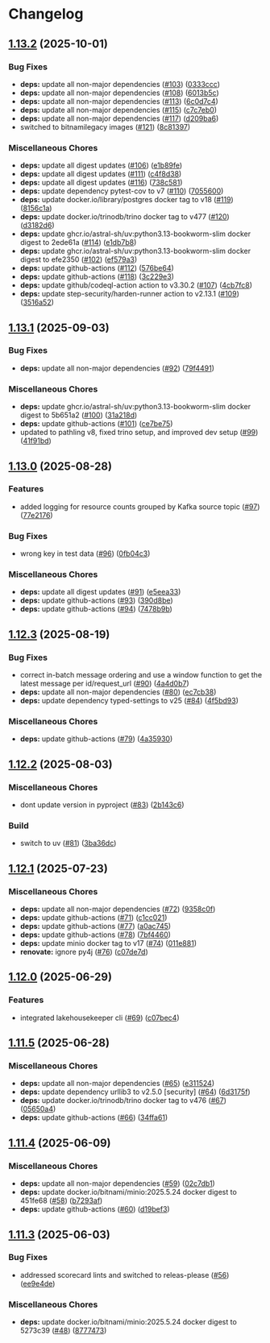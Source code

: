 # Changelog

## [1.13.2](https://github.com/bzkf/fhir-to-lakehouse/compare/v1.13.1...v1.13.2) (2025-10-01)


### Bug Fixes

* **deps:** update all non-major dependencies ([#103](https://github.com/bzkf/fhir-to-lakehouse/issues/103)) ([0333ccc](https://github.com/bzkf/fhir-to-lakehouse/commit/0333ccc6a61839bfcfd70c5dae8b39ba3124fcfd))
* **deps:** update all non-major dependencies ([#108](https://github.com/bzkf/fhir-to-lakehouse/issues/108)) ([6013b5c](https://github.com/bzkf/fhir-to-lakehouse/commit/6013b5cd1ec68ebbae815f3e4596a924ab59ac0d))
* **deps:** update all non-major dependencies ([#113](https://github.com/bzkf/fhir-to-lakehouse/issues/113)) ([6c0d7c4](https://github.com/bzkf/fhir-to-lakehouse/commit/6c0d7c4983c4ad8892d16e1c36da446cacbbf34e))
* **deps:** update all non-major dependencies ([#115](https://github.com/bzkf/fhir-to-lakehouse/issues/115)) ([c7c7eb0](https://github.com/bzkf/fhir-to-lakehouse/commit/c7c7eb059b4719d6c43945f7a50fc64352d40f5f))
* **deps:** update all non-major dependencies ([#117](https://github.com/bzkf/fhir-to-lakehouse/issues/117)) ([d209ba6](https://github.com/bzkf/fhir-to-lakehouse/commit/d209ba6f10eb80993fe932610d6fab8a307eb16e))
* switched to bitnamilegacy images ([#121](https://github.com/bzkf/fhir-to-lakehouse/issues/121)) ([8c81397](https://github.com/bzkf/fhir-to-lakehouse/commit/8c8139767e5d185b76d05bf8dc1e19699aae0db6))


### Miscellaneous Chores

* **deps:** update all digest updates ([#106](https://github.com/bzkf/fhir-to-lakehouse/issues/106)) ([e1b89fe](https://github.com/bzkf/fhir-to-lakehouse/commit/e1b89fe74ab245b886aa9a0e0a9e9e80f4cff0e9))
* **deps:** update all digest updates ([#111](https://github.com/bzkf/fhir-to-lakehouse/issues/111)) ([c4f8d38](https://github.com/bzkf/fhir-to-lakehouse/commit/c4f8d38a147d3117c018f82d4f421bc1b4d2e8e4))
* **deps:** update all digest updates ([#116](https://github.com/bzkf/fhir-to-lakehouse/issues/116)) ([738c581](https://github.com/bzkf/fhir-to-lakehouse/commit/738c581de691538aee5bd3cf2b1427b955ae6116))
* **deps:** update dependency pytest-cov to v7 ([#110](https://github.com/bzkf/fhir-to-lakehouse/issues/110)) ([7055600](https://github.com/bzkf/fhir-to-lakehouse/commit/7055600dd7b3d7cf8a07f783d5fad62fc144d9c2))
* **deps:** update docker.io/library/postgres docker tag to v18 ([#119](https://github.com/bzkf/fhir-to-lakehouse/issues/119)) ([8156c1a](https://github.com/bzkf/fhir-to-lakehouse/commit/8156c1a0373f228a133425bd9231958eb63fd972))
* **deps:** update docker.io/trinodb/trino docker tag to v477 ([#120](https://github.com/bzkf/fhir-to-lakehouse/issues/120)) ([d3182d6](https://github.com/bzkf/fhir-to-lakehouse/commit/d3182d606405c206eb782be790108578a6bc9641))
* **deps:** update ghcr.io/astral-sh/uv:python3.13-bookworm-slim docker digest to 2ede61a ([#114](https://github.com/bzkf/fhir-to-lakehouse/issues/114)) ([e1db7b8](https://github.com/bzkf/fhir-to-lakehouse/commit/e1db7b894ed4933403240e461e23d6143b98e8e5))
* **deps:** update ghcr.io/astral-sh/uv:python3.13-bookworm-slim docker digest to efe2350 ([#102](https://github.com/bzkf/fhir-to-lakehouse/issues/102)) ([ef579a3](https://github.com/bzkf/fhir-to-lakehouse/commit/ef579a31539491abf09a4f9a2cf9cdc4d1a82503))
* **deps:** update github-actions ([#112](https://github.com/bzkf/fhir-to-lakehouse/issues/112)) ([576be64](https://github.com/bzkf/fhir-to-lakehouse/commit/576be6438b20265c8f146e59e15e29e732ef9b40))
* **deps:** update github-actions ([#118](https://github.com/bzkf/fhir-to-lakehouse/issues/118)) ([3c229e3](https://github.com/bzkf/fhir-to-lakehouse/commit/3c229e3dc9b379b2cb539d5a29ee5a91a37d5dbb))
* **deps:** update github/codeql-action action to v3.30.2 ([#107](https://github.com/bzkf/fhir-to-lakehouse/issues/107)) ([4cb7fc8](https://github.com/bzkf/fhir-to-lakehouse/commit/4cb7fc8aff493757046a7632c2bc8a0d83147e13))
* **deps:** update step-security/harden-runner action to v2.13.1 ([#109](https://github.com/bzkf/fhir-to-lakehouse/issues/109)) ([3516a52](https://github.com/bzkf/fhir-to-lakehouse/commit/3516a52b9d164796b0860c3c0f08b580221b89a8))

## [1.13.1](https://github.com/bzkf/fhir-to-lakehouse/compare/v1.13.0...v1.13.1) (2025-09-03)


### Bug Fixes

* **deps:** update all non-major dependencies ([#92](https://github.com/bzkf/fhir-to-lakehouse/issues/92)) ([79f4491](https://github.com/bzkf/fhir-to-lakehouse/commit/79f44911051d3b1e58addc0e55ff5e3832f42ac4))


### Miscellaneous Chores

* **deps:** update ghcr.io/astral-sh/uv:python3.13-bookworm-slim docker digest to 5b651a2 ([#100](https://github.com/bzkf/fhir-to-lakehouse/issues/100)) ([31a218d](https://github.com/bzkf/fhir-to-lakehouse/commit/31a218d0c4abad20d048184de4a2120e09d728d8))
* **deps:** update github-actions ([#101](https://github.com/bzkf/fhir-to-lakehouse/issues/101)) ([ce7be75](https://github.com/bzkf/fhir-to-lakehouse/commit/ce7be759b41b74afcbbb48bdcc570e6ed771dfa0))
* updated to pathling v8, fixed trino setup, and improved dev setup ([#99](https://github.com/bzkf/fhir-to-lakehouse/issues/99)) ([41f91bd](https://github.com/bzkf/fhir-to-lakehouse/commit/41f91bd08def230fb47e01582b9404da426b6f27))

## [1.13.0](https://github.com/bzkf/fhir-to-lakehouse/compare/v1.12.3...v1.13.0) (2025-08-28)


### Features

* added logging for resource counts grouped by Kafka source topic ([#97](https://github.com/bzkf/fhir-to-lakehouse/issues/97)) ([77e2176](https://github.com/bzkf/fhir-to-lakehouse/commit/77e217620c3d66298bb69e293700032914c24cea))


### Bug Fixes

* wrong key in test data ([#96](https://github.com/bzkf/fhir-to-lakehouse/issues/96)) ([0fb04c3](https://github.com/bzkf/fhir-to-lakehouse/commit/0fb04c3b10f28eed55f628363f6912d8a6b0894d))


### Miscellaneous Chores

* **deps:** update all digest updates ([#91](https://github.com/bzkf/fhir-to-lakehouse/issues/91)) ([e5eea33](https://github.com/bzkf/fhir-to-lakehouse/commit/e5eea33504aa809cedeb1098a0b33c4c95415f00))
* **deps:** update github-actions ([#93](https://github.com/bzkf/fhir-to-lakehouse/issues/93)) ([390d8be](https://github.com/bzkf/fhir-to-lakehouse/commit/390d8bed3d64421731cc9f50bd7284b0e2b43d48))
* **deps:** update github-actions ([#94](https://github.com/bzkf/fhir-to-lakehouse/issues/94)) ([7478b9b](https://github.com/bzkf/fhir-to-lakehouse/commit/7478b9b6dae53cbd1b5a755216a68885a14b79c4))

## [1.12.3](https://github.com/bzkf/fhir-to-lakehouse/compare/v1.12.2...v1.12.3) (2025-08-19)


### Bug Fixes

* correct in-batch message ordering and use a window function to get the latest message per id/request_url ([#90](https://github.com/bzkf/fhir-to-lakehouse/issues/90)) ([4a4d0b7](https://github.com/bzkf/fhir-to-lakehouse/commit/4a4d0b7dd3631514b2677cb5cbf2d1e48cf9f63a))
* **deps:** update all non-major dependencies ([#80](https://github.com/bzkf/fhir-to-lakehouse/issues/80)) ([ec7cb38](https://github.com/bzkf/fhir-to-lakehouse/commit/ec7cb3856bd059f09fb65a22adb96955624916d0))
* **deps:** update dependency typed-settings to v25 ([#84](https://github.com/bzkf/fhir-to-lakehouse/issues/84)) ([4f5bd93](https://github.com/bzkf/fhir-to-lakehouse/commit/4f5bd9322b2826b757da8f1012e026892aae4cf2))


### Miscellaneous Chores

* **deps:** update github-actions ([#79](https://github.com/bzkf/fhir-to-lakehouse/issues/79)) ([4a35930](https://github.com/bzkf/fhir-to-lakehouse/commit/4a35930f36a9da44d331848ff1606a3adca4279d))

## [1.12.2](https://github.com/bzkf/fhir-to-lakehouse/compare/v1.12.1...v1.12.2) (2025-08-03)


### Miscellaneous Chores

* dont update version in pyproject ([#83](https://github.com/bzkf/fhir-to-lakehouse/issues/83)) ([2b143c6](https://github.com/bzkf/fhir-to-lakehouse/commit/2b143c6582e65ec8c1021d6120427979f3b02ac0))


### Build

* switch to uv ([#81](https://github.com/bzkf/fhir-to-lakehouse/issues/81)) ([3ba36dc](https://github.com/bzkf/fhir-to-lakehouse/commit/3ba36dc2a6988eb5cbe9784a978ed64a10c87af4))

## [1.12.1](https://github.com/bzkf/fhir-to-lakehouse/compare/v1.12.0...v1.12.1) (2025-07-23)


### Miscellaneous Chores

* **deps:** update all non-major dependencies ([#72](https://github.com/bzkf/fhir-to-lakehouse/issues/72)) ([9358c0f](https://github.com/bzkf/fhir-to-lakehouse/commit/9358c0f89d7e66fc66c59116eae365454df43385))
* **deps:** update github-actions ([#71](https://github.com/bzkf/fhir-to-lakehouse/issues/71)) ([c1cc021](https://github.com/bzkf/fhir-to-lakehouse/commit/c1cc0214a38dc08752891f2d40f1c6de9658b623))
* **deps:** update github-actions ([#77](https://github.com/bzkf/fhir-to-lakehouse/issues/77)) ([a0ac745](https://github.com/bzkf/fhir-to-lakehouse/commit/a0ac745461fb1f60351aef84e2995360ba88c216))
* **deps:** update github-actions ([#78](https://github.com/bzkf/fhir-to-lakehouse/issues/78)) ([7bf4460](https://github.com/bzkf/fhir-to-lakehouse/commit/7bf4460467a1a68c91fea5962698eff59a2a6671))
* **deps:** update minio docker tag to v17 ([#74](https://github.com/bzkf/fhir-to-lakehouse/issues/74)) ([011e881](https://github.com/bzkf/fhir-to-lakehouse/commit/011e8819952ee549b9f26225482d478bbc5790e6))
* **renovate:** ignore py4j ([#76](https://github.com/bzkf/fhir-to-lakehouse/issues/76)) ([c07de7d](https://github.com/bzkf/fhir-to-lakehouse/commit/c07de7d33121cf31a7c341508e4b4c8b58d2364f))

## [1.12.0](https://github.com/bzkf/fhir-to-lakehouse/compare/v1.11.5...v1.12.0) (2025-06-29)


### Features

* integrated lakehousekeeper cli ([#69](https://github.com/bzkf/fhir-to-lakehouse/issues/69)) ([c07bec4](https://github.com/bzkf/fhir-to-lakehouse/commit/c07bec4195c075644cb71bf82061ec41da642942))

## [1.11.5](https://github.com/bzkf/fhir-to-lakehouse/compare/v1.11.4...v1.11.5) (2025-06-28)


### Miscellaneous Chores

* **deps:** update all non-major dependencies ([#65](https://github.com/bzkf/fhir-to-lakehouse/issues/65)) ([e311524](https://github.com/bzkf/fhir-to-lakehouse/commit/e311524f4cc88cdcccea7cb22a46d46648d6c535))
* **deps:** update dependency urllib3 to v2.5.0 [security] ([#64](https://github.com/bzkf/fhir-to-lakehouse/issues/64)) ([6d3175f](https://github.com/bzkf/fhir-to-lakehouse/commit/6d3175f09b7619b5a75e5c781f8ceb550b9b597c))
* **deps:** update docker.io/trinodb/trino docker tag to v476 ([#67](https://github.com/bzkf/fhir-to-lakehouse/issues/67)) ([05650a4](https://github.com/bzkf/fhir-to-lakehouse/commit/05650a4d315ddd2ad81d1e29e2c6bc919ff29788))
* **deps:** update github-actions ([#66](https://github.com/bzkf/fhir-to-lakehouse/issues/66)) ([34ffa61](https://github.com/bzkf/fhir-to-lakehouse/commit/34ffa61bff6813e5fb1665df84e3e678b7a08713))

## [1.11.4](https://github.com/bzkf/fhir-to-lakehouse/compare/v1.11.3...v1.11.4) (2025-06-09)


### Miscellaneous Chores

* **deps:** update all non-major dependencies ([#59](https://github.com/bzkf/fhir-to-lakehouse/issues/59)) ([02c7db1](https://github.com/bzkf/fhir-to-lakehouse/commit/02c7db19f9d3d6df27cf3c3dcd78b3424a1dc08e))
* **deps:** update docker.io/bitnami/minio:2025.5.24 docker digest to 451fe68 ([#58](https://github.com/bzkf/fhir-to-lakehouse/issues/58)) ([b7293af](https://github.com/bzkf/fhir-to-lakehouse/commit/b7293af88ac83453a2955d7080e87771a9fd2edc))
* **deps:** update github-actions ([#60](https://github.com/bzkf/fhir-to-lakehouse/issues/60)) ([d19bef3](https://github.com/bzkf/fhir-to-lakehouse/commit/d19bef3c642601f5bdf30a95e9ae846e9555902f))

## [1.11.3](https://github.com/bzkf/fhir-to-lakehouse/compare/v1.11.2...v1.11.3) (2025-06-03)


### Bug Fixes

* addressed scorecard lints and switched to releas-please ([#56](https://github.com/bzkf/fhir-to-lakehouse/issues/56)) ([ee9e4de](https://github.com/bzkf/fhir-to-lakehouse/commit/ee9e4de7c6a7ee5c3f5c57dd93ddc71b2d0a3e83))


### Miscellaneous Chores

* **deps:** update docker.io/bitnami/minio:2025.5.24 docker digest to 5273c39 ([#48](https://github.com/bzkf/fhir-to-lakehouse/issues/48)) ([8777473](https://github.com/bzkf/fhir-to-lakehouse/commit/8777473ff1c72c5f70e34a902cb4aa572407c6af))
